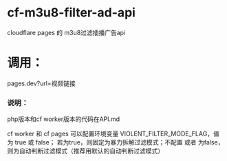 # cf-m3u8-filter-ad-api
cloudflare pages 的 m3u8过滤插播广告api


# 调用：
pages.dev?url=视频链接

### 说明：
php版本和cf worker版本的代码在API.md

cf worker 和 cf pages 可以配置环境变量 VIOLENT_FILTER_MODE_FLAG，值为 true 或 false；
若为true，则固定为暴力拆解过滤模式；不配置 或者 为false，则为自动判断过滤模式（推荐用默认的自动判断过滤模式）
